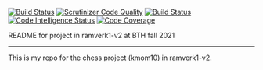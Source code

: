 [![Build Status](https://travis-ci.com/ahonson/projekt-ramverk1.svg?branch=main)](https://travis-ci.com/ahonson/projekt-ramverk1)
[![Scrutinizer Code Quality](https://scrutinizer-ci.com/g/ahonson/projekt-ramverk1/badges/quality-score.png?b=main)](https://scrutinizer-ci.com/g/ahonson/projekt-ramverk1/?branch=main)
[![Build Status](https://scrutinizer-ci.com/g/ahonson/projekt-ramverk1/badges/build.png?b=main)](https://scrutinizer-ci.com/g/ahonson/projekt-ramverk1/build-status/main)
[![Code Intelligence Status](https://scrutinizer-ci.com/g/ahonson/projekt-ramverk1/badges/code-intelligence.svg?b=main)](https://scrutinizer-ci.com/code-intelligence)
[![Code Coverage](https://scrutinizer-ci.com/g/ahonson/projekt-ramverk1/badges/coverage.png?b=main)](https://scrutinizer-ci.com/g/ahonson/projekt-ramverk1/?branch=main)

README for project in ramverk1-v2 at BTH fall 2021
************************************************

This is my repo for the chess project (kmom10) in ramverk1-v2.
